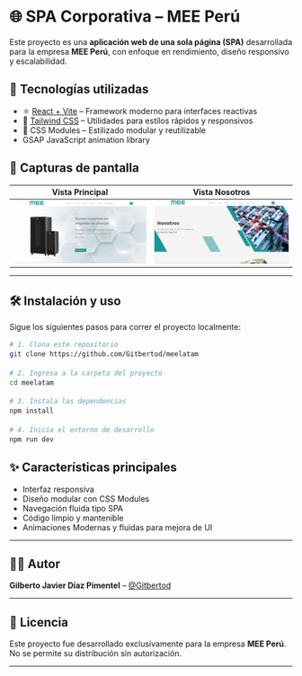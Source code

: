 # 🌐 SPA Corporativa – MEE Perú

Este proyecto es una **aplicación web de una sola página (SPA)** desarrollada para la empresa **MEE Perú**, con enfoque en rendimiento, diseño responsivo y escalabilidad.

## 🚀 Tecnologías utilizadas

- ⚛️ [React + Vite](https://vitejs.dev/) – Framework moderno para interfaces reactivas
- 🎨 [Tailwind CSS](https://tailwindcss.com/) – Utilidades para estilos rápidos y responsivos
- 🧩 CSS Modules – Estilizado modular y reutilizable
- GSAP JavaScript animation library

## 📸 Capturas de pantalla

| Vista Principal | Vista Nosotros |
|-----------------|------------------|
| ![Captura 1](./public/captura1.jpg) | ![Captura 2](./public/captura2.jpg) |

---

## 🛠️ Instalación y uso

Sigue los siguientes pasos para correr el proyecto localmente:

```bash
# 1. Clona este repositorio
git clone https://github.com/Gitbertod/meelatam

# 2. Ingresa a la carpeta del proyecto
cd meelatam

# 3. Instala las dependencias
npm install

# 4. Inicia el entorno de desarrollo
npm run dev
```

## ✨ Características principales

- Interfaz responsiva
- Diseño modular con CSS Modules
- Navegación fluida tipo SPA
- Código limpio y mantenible
- Animaciones Modernas y fluidas para mejora de UI 

---

## 👨‍💻 Autor

**Gilberto Javier Díaz Pimentel** – [@Gitbertod](https://github.com/Gitbertod)

---

## 📃 Licencia

Este proyecto fue desarrollado exclusivamente para la empresa **MEE Perú**. No se permite su distribución sin autorización.

---